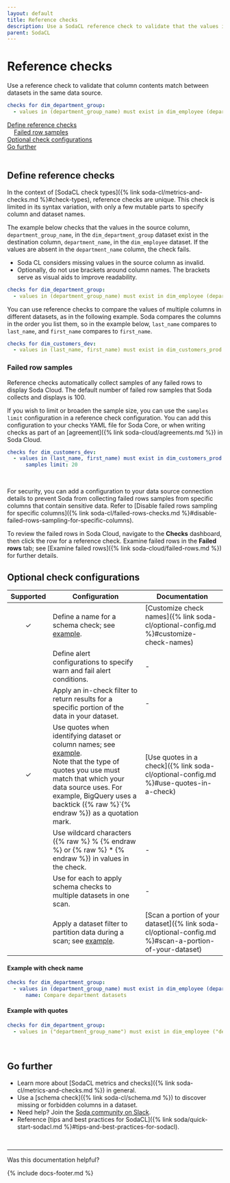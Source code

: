 ```yaml
---
layout: default
title: Reference checks
description: Use a SodaCL reference check to validate that the values in a column in a table are present in a column in a different table. 
parent: SodaCL
---
```


# Reference checks 
<!--Linked to UI, access Shlink-->

Use a reference check to validate that column contents match between datasets in the same data source. 

```yaml
checks for dim_department_group:
  - values in (department_group_name) must exist in dim_employee (department_name)
```

[Define reference checks](#define-reference-checks) <br />
&nbsp;&nbsp;&nbsp;&nbsp;[Failed row samples](#failed-row-samples)<br />
[Optional check configurations](#optional-check-configurations)<br />
[Go further](#go-further)<br />
<br />


## Define reference checks

In the context of [SodaCL check types]({% link soda-cl/metrics-and-checks.md %}#check-types), reference checks are unique. This check is limited in its syntax variation, with only a few mutable parts to specify column and dataset names.

The example below checks that the values in the source column, `department_group_name`, in the `dim_department_group` dataset exist in the destination column, `department_name`, in the `dim_employee` dataset. If the values are absent in the `department_name` column, the check fails.
* Soda CL considers missing values in the source column as invalid.
* Optionally, do not use brackets around column names. The brackets serve as visual aids to improve readability.

```yaml
checks for dim_department_group:
  - values in (department_group_name) must exist in dim_employee (department_name)
```

You can use reference checks to compare the values of multiple columns in different datasets, as in the following example. Soda compares the columns in the order you list them, so in the example below, `last_name` compares to `last_name`, and `first_name` compares to `first_name`.

```yaml
checks for dim_customers_dev:
  - values in (last_name, first_name) must exist in dim_customers_prod (last_name, first_name)
```

### Failed row samples

Reference checks automatically collect samples of any failed rows to display Soda Cloud. The default number of failed row samples that Soda collects and displays is 100.

If you wish to limit or broaden the sample size, you can use the `samples limit` configuration in a reference check configuration. You can add this configuration to your checks YAML file for Soda Core, or when writing checks as part of an [agreement]({% link soda-cloud/agreements.md %}) in Soda Cloud. 

```yaml
checks for dim_customers_dev:
  - values in (last_name, first_name) must exist in dim_customers_prod (last_name, first_name):
      samples limit: 20
``` 
<br />

For security, you can add a configuration to your data source connection details to prevent Soda from collecting failed rows samples from specific columns that contain sensitive data. Refer to [Disable failed rows sampling for specific columns]({% link soda-cl/failed-rows-checks.md %}#disable-failed-rows-sampling-for-specific-columns).

To review the failed rows in Soda Cloud, navigate to the **Checks** dashboard, then click the row for a reference check. Examine failed rows in the **Failed rows** tab; see [Examine failed rows]({% link soda-cloud/failed-rows.md %}) for further details.


## Optional check configurations

| Supported | Configuration | Documentation |
| :-: | ------------|---------------|
| ✓ | Define a name for a schema check; see [example](#example-with-check-name). |  [Customize check names]({% link soda-cl/optional-config.md %}#customize-check-names) |
|   | Define alert configurations to specify warn and fail alert conditions. | - |
|   | Apply an in-check filter to return results for a specific portion of the data in your dataset.| - | 
| ✓ | Use quotes when identifying dataset or column names; see [example](#example-with-quotes). <br />Note that the type of quotes you use must match that which your data source uses. For example, BigQuery uses a backtick ({% raw %}`{% endraw %}) as a quotation mark. | [Use quotes in a check]({% link soda-cl/optional-config.md %}#use-quotes-in-a-check) |
|   | Use wildcard characters ({% raw %} % {% endraw %} or {% raw %} * {% endraw %}) in values in the check. | - |
|   | Use for each to apply schema checks to multiple datasets in one scan. | - |
|   | Apply a dataset filter to partition data during a scan; see [example](#example-with-dataset-filter). | [Scan a portion of your dataset]({% link soda-cl/optional-config.md %}#scan-a-portion-of-your-dataset) |

#### Example with check name 

```yaml
checks for dim_department_group:
  - values in (department_group_name) must exist in dim_employee (department_name):
      name: Compare department datasets
```

#### Example with quotes

```yaml
checks for dim_department_group:
  - values in ("department_group_name") must exist in dim_employee ("department_name")
```

<br />

## Go further

* Learn more about [SodaCL metrics and checks]({% link soda-cl/metrics-and-checks.md %}) in general.
* Use a [schema check]({% link soda-cl/schema.md %}) to discover missing or forbidden columns in a dataset.
* Need help? Join the <a href="https://community.soda.io/slack" target="_blank"> Soda community on Slack</a>.
* Reference [tips and best practices for SodaCL]({% link soda/quick-start-sodacl.md %}#tips-and-best-practices-for-sodacl).
<br />


---

Was this documentation helpful?

<!-- LikeBtn.com BEGIN -->
<span class="likebtn-wrapper" data-theme="tick" data-i18n_like="Yes" data-ef_voting="grow" data-show_dislike_label="true" data-counter_zero_show="true" data-i18n_dislike="No"></span>
<script>(function(d,e,s){if(d.getElementById("likebtn_wjs"))return;a=d.createElement(e);m=d.getElementsByTagName(e)[0];a.async=1;a.id="likebtn_wjs";a.src=s;m.parentNode.insertBefore(a, m)})(document,"script","//w.likebtn.com/js/w/widget.js");</script>
<!-- LikeBtn.com END -->

{% include docs-footer.md %}
